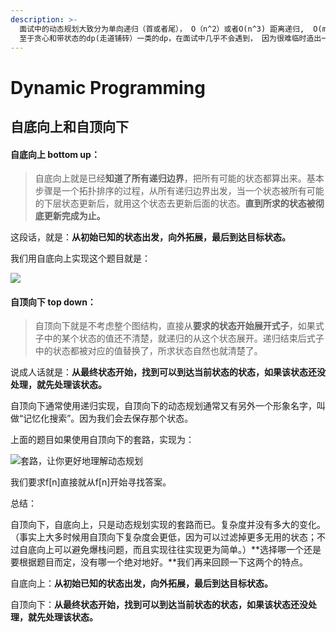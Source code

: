 ```yaml
---
description: >-
  面试中的动态规划大致分为单向递归（首或者尾）， O（n^2）或者O(n^3) 距离递归,  O(m*n)递归，有限定条件的NP (背包）。 
  至于贪心和带状态的dp(走道铺砖）一类的dp，在面试中几乎不会遇到， 因为很难临时造出一道这样的题目， 面试官一般也没这个能力和时间来思考题目是不是严谨。
---
```


# Dynamic Programming

## **自底向上和自顶向下**

#### **自底向上 bottom up**：

> 自底向上就是已经**知道了所有递归边界**，把所有可能的状态都算出来。基本步骤是一个拓扑排序的过程，从所有递归边界出发，当一个状态被所有可能的下层状态更新后，就用这个状态去更新后面的状态。**直到所求的状态被彻底更新完成为止。**

这段话，就是：**从初始已知的状态出发，向外拓展，最后到达目标状态。**

我们用自底向上实现这个题目就是：

![](http://image99.360doc.com/DownloadImg/2016/09/0613/79485982_2)

#### **自顶向下 top down：**

> 自顶向下就是不考虑整个图结构，直接从**要求的状态开始展开式子**，如果式子中的某个状态的值还不清楚，就递归的从这个状态展开。递归结束后式子中的状态都被对应的值替换了，所求状态自然也就清楚了。

说成人话就是：**从最终状态开始，找到可以到达当前状态的状态，如果该状态还没处理，就先处理该状态。**

自顶向下通常使用递归实现，自顶向下的动态规划通常又有另外一个形象名字，叫做“记忆化搜索”。因为我们会去保存那个状态。

上面的题目如果使用自顶向下的套路，实现为：

![&#x5957;&#x8DEF;&#xFF0C;&#x8BA9;&#x4F60;&#x66F4;&#x597D;&#x5730;&#x7406;&#x89E3;&#x52A8;&#x6001;&#x89C4;&#x5212;](http://image99.360doc.com/DownloadImg/2016/09/0613/79485982_3)

我们要求f\[n\]直接就从f\[n\]开始寻找答案。

总结：

自顶向下，自底向上，只是动态规划实现的套路而已。复杂度并没有多大的变化。（事实上大多时候用自顶向下复杂度会更低，因为可以过滤掉更多无用的状态；不过自底向上可以避免爆栈问题，而且实现往往实现更为简单。）**选择哪一个还是要根据题目而定，没有哪一个绝对地好。**我们再来回顾一下这两个的特点。

自底向上：**从初始已知的状态出发，向外拓展，最后到达目标状态。**

自顶向下：**从最终状态开始，找到可以到达当前状态的状态，如果该状态还没处理，就先处理该状态。**

